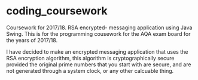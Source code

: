 # coding_coursework
Coursework for 2017/18. RSA encrypted- messaging application using Java Swing.
This is for the programming cousework for the AQA exam board for the years of 2017/18.

I have decided to make an encrypted messaging application that uses the RSA encryption algorithm, this algorithm is cryptographically secure provided the original prime numbers that you start with are secure, and are not generated through a system clock, or any other calcuable thing.
